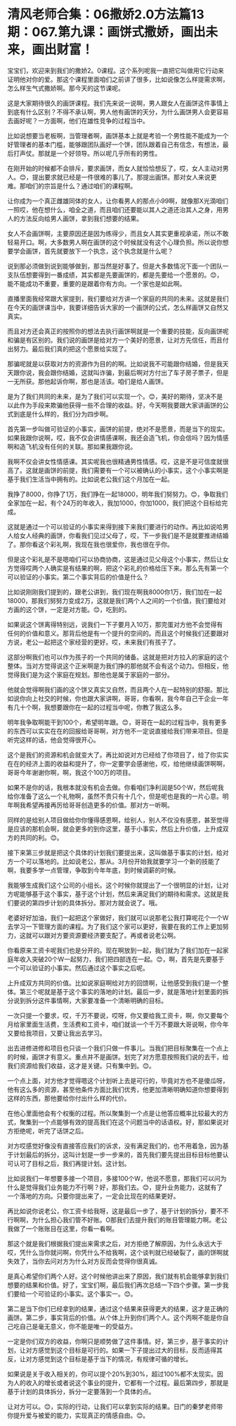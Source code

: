 # 清风老师合集：06撒娇2.0方法篇13期：067.第九课：画饼式撒娇，画出未来，画出财富！

宝宝们，欢迎来到我们的撒娇2。0课程。这个系列呢我一直把它叫做用它行动来证明他对你的爱。那这个课程里面咱们之前讲了很多，比如说像怎么样提需求啊，怎么样生气式撒娇啊。那今天的这节课呢。

这是大家期待很久的画饼课程。我们先来说一说啊，男人跟女人在画饼这件事情上到底有什么区别？不得不承认啊，男人他有画饼的天分，为什么画饼男人会更容易去画好呢？一方面啊，他们在雄性竞争的过程当中。

比如说想要当老板啊，当管理者啊，画饼基本上就是考验一个男性能不能成为一个好管理者的基本门槛，能够跟团队画好一个饼，团队跟着自己有信念，有想法，最后打声仗。那就是一个好领导。所以呢几乎所有的男性。

在刚开始的时候都不会排斥，要求画饼，而女人就恰恰想反了，哎，女人主动对男人。😊，提出要求就已经是一件很难的事儿了。那提出画饼。那对女人来说更难。那咱们的宗旨是什么？通过咱们的课程啊。

让你成为一个真正雌雄同体的女人，让你看男人的那点小99啊，就像那X光滴咱们一照哎，他在想什么，咱全之道，而且咱们还要能以其人之道还治其人之身，用男人的方法反向给男人画饼，拿到我们想要的结果。

女人不会画饼啊，主要原因还是因为练得少，而且女人其实更重视承诺，所以不敢轻易开口。啊，大多数男人啊在画饼的这个时候就没有这个心理负担。所以说你想要学会画饼，首先就要放下一个执念，这个执念就是什么呢？

说到那必须做到说到能够做到，那当然是好事了。但是大多数情况下面一个团队一支队伍想要得到一番成绩，其实都是先要画饼的，都是先要给一个愿景的。😊，能不能成功不重要，重要的是跟着你有方向。一个家也是如此啊。

直播里面我经常跟大家提到，我们要给对方讲一个家庭的共同的未来。这就是我们在今天的画饼课当中，我要详细告诉大家的一个画饼的公式，怎么样画饼又自然又真实。

而且对方还会真正的按照你的想法去执行画饼啊就是一个重要的技能，反向画饼呢和骗是有区别的。我们说的画饼是给对方一个美好的愿景，让对方先信任，而且付出努力。最后我们真的把这个愿景给实现了。

那骗呢就是以获取对方的资源作为目的的啊。比如说我不可能跟你结婚，但是我天天跟你说，我会跟你结婚，这就叫诈骗，到最后啊对方付出了车子房子票子，但是一无所获。那他起诉你啊，那也是活该。咱们是给人画饼。

是为了我们共同的未来，是为了我们可以实现一个。😊，美好的期待，坚决不是以此作为手段来欺骗他获得一些不合理的收益。好，今天啊我要跟大家讲画饼的公式到底是什么样的，我们分为四步啊。

首先第一步叫做可验证的小事实，画饼的前提，绝对不是愿景，而是当下的现实。如果我跟你说啊，哎，我不仅会讲情感课啊，我还会造飞机，你会信吗？因为情感啊和造飞机没有任何的关联。那如果我跟你说。

我啊不仅会讲女性情感课。其实呢我也很精通男性情感。哎，这是不是可信度就很高了。这就是画饼的前提，我们需要有一个可以被确认的小事实，这个小事实啊是基于我们生活当中拥有的。比如说老公我们这个月加在一起。

我挣了8000，你挣了1万，我们挣在一起18000，明年我们努努力。😊，争取我们全家加在一起，有个24万的年收入，我加1000，你加1000，我们把这个目标给完成。

这就是通过一个可以验证的小事实来得到接下来我们要进行的动作。再比如说哈男人给女人经典的画饼，你看我们见过父母了，哎，下一步我们是不是就要推进结婚了。那你看这个彩礼啊，我现在我也很爱你，我也很在乎你。

但是这个彩礼是不是嗯咱们可以协商协商，这是通过见父母这个小事实，然后让女方觉得哎两个人确实是有结果的啊，把这个彩礼的价格给压下来。那么先有第一个可以验证的小事实。第二个事实背后的价值是什么？

比如说刚刚我们提到的，跟老公讲到，我们现在啊我8000你1万，我们加在一起18000，那我们努努力变成2万，这就是我们两个人之间的一个价值，我们要给对方画的这个饼，一定是对方能。😊，吃到的。

如果说这个饼离得特别远，说我们一下子要月入10万，那完蛋对方他不会觉得有任何的价值和意义。那背后他是有一个提升的空间的。而且这个时候我们还要跟对方说，老公一起把这个家经营的更好。哎，未来我们有孩子了。

这部分啊我们也可以作为孩子的一个共同的储备。这就是把对方拉入的家庭的这个整体。当对方觉得说这个正米啊是为我们挣的那他就不会有这个动力。但相反，他觉得我们是为这个家庭在规划。那他也是属于家庭的一部分。

他就会觉得啊我们画的这个饼又真实又自然，而且两个人在一起特别的舒服。那比如说你向上社交的时候，你也跟大家讲啊，哥哥，你看啊，我今年自己干企业一年有几十个啊，我想要跟你在一起的过程当中呢，你教了我这么多。

明年我争取啊能干到100个，希望明年跟。😊，哥哥在一起的过程当中，我有更多的东西可以实实在在的回报给哥哥啊，对方他不一定说直接给我们带来项目。但是听完这样的话，他会觉得很开心。

这个是我们的资源和机会就变大了。再比如说对方已经给了你项目了，给了你实实在在的经济上面的收益和提升了，你一定要学会感谢他，哎，给他继续画饼啊啊，哥哥今年谢谢你啊，啊，我这个100万的项目。

如果不是你的话，我根本就没有机会去做。你看咱们净利润是50个W，然后呢我给你准备了这么一个礼物啊，虽然不贵只有十几个，但是呢也是我的一片心意。明年啊我希望再接再厉给哥哥创造更多的价值。那对方一听啊。

同样的是给别人项目做给你你懂得感恩啊，给别人，别人不仅没有感恩，甚至觉得是应该的那机会啊，就会更多的到你这里，基于小事实，然后上升价值，上升成双方的共同的利。😊。

接下来第三步就是把这个具体的计划我们要提出来，这叫做基于事实的计划，给对方一个可以落地的。比如说老公，那从。3月份开始我就要学习一个新的技能了啊，我要多学一点管理，争取到今年年底，到时候调薪的时候。

我能够生成我们这个公司的小组长。这个时候你就提出了一个很明显的计划，让对方呢能够基于这个事实，基于这个计划，然后来满足我们的期待和需求。这就是我们要说的第四步计划的具体拆分。那对方就会说了。哦。

老婆好好加油，我们一起把这个家做好，我们就可以说那老公我打算呢花个一个W去学习一下管理方面的课程。为了我们这个家可以更好，我要在我的工作上更加努力，这就可以跟对方要资源要经济要支配了。再或者说老公啊。

你看原来工资卡呢我们也是分开的。现在啊放到一起，我们就为了我们加在一起家庭年收入突破20个W一起努力，我们把四部连在一起。😊，啊，首先是先要基于一个可以验证的小事实。然后通过这个事实之后呢。

上升成双方共同的价值。比如说家庭啊给对方的回馈啊，让他感受到我们是一个整体。第三个呢就是基于这个事实的落地的计划。最后一步，就是落地计划里面的拆分说到拆分这件事情啊，大家要准备一个清晰明确的目标。

一次只提一个要求，哎，千万不要说，哎呀，你又要给我工资卡，啊，你又要每个月给家里面生活费，生活费和工资卡，咱们就谈一个千万不要跟大哥说啊，你今年又要给我项目，又要让我出去学习。

出去进修进修和项目也只谈一个我们只做一件事儿。当我们把目标聚集在一个点上的时候，画饼才有意义。重点并不是画饼。划完了对方愿意按照我们说的去干，给我们资源给我们收益，这才是关键。只有集中到。😊。

一个点上面，对方他才觉得嗯这个计划听上去是可行的，毕竟对方也不是傻瓜呀，他有这么多的资源，甚至他条件方面比我们优秀，他更加清晰明确知道你想要得到这样的东西，那他要给你付出什么样的代价。

在他心里面他会有个权衡的过程。所以聚集到一个点是让他答应概率比较最大的方式，聚集到一个点能够有效的提高我们在这个问题当中的话语权。好，那如果说对方拒绝呢，听完了话饼之后。

对方哎感觉好像没有直接答应我们的诉求，没有满足我们的，也不用着急，因为基于计划最后的拆分，这叫计划是一步一步来的，首先我们要先提出目标目标他要认可认可了目标之后，我们再提计划。这计划。

比如说我们一年想要多接一个项目，多接100个W，他说不愿意，那我们可以问为什么是觉得我们业务能力不行啊？好，那我们去。😊，提升业务能力，这就有了一个落地的方向。只要你提出来了，一定会比现在的结果更好。

再比如说你说老公，你工资卡给我呀，这是最后一步了，基于计划的拆分，要不不行啊啊，为什么担心我们管不好账。O那我们去提升我们的账目管理能力啊。老公我做了一个账账目在这里，你看一看啊。

那这个就是我们根据我们提出来需求之后，对方拒绝了解原因，为什么永远大于哎，凭什么当你就问啊，你凭什么不给我啊，这个谈判就已经破裂了，画的饼啊就失效了，当你去问对方为什么对方反而会觉得你很真诚。

是真心希望你们两个人好。这个时候他讲出来了原因，我们就有机会能够拿到我们想要的结果和价值。好了，宝宝们啊，最后我们再次总结一下四个步骤。第一步我们要给一个可验证的小事实。这个事实一。😊。

第二是当下你们已经拿到的结果，通过这个结果来获得更大的结果，这才是正确的画饼。第二步，事实背后的价值。从个体上升到你们两个人。这个丙啊不能是你自己吃自己是毫无意义，你不能是唯一的受益方。

一定是你们双方的收益，你啊只是顺势做了这件事情。好，第三步，基于事实的计划，让对方感觉到这个目标是可行的。如果一下子提出过大的目标，反而适得其反，让对方感觉到这个目标是基于当下的情况，有规律可循的增长。

如果说是关于收入相关的，你可以提个20%到30%，超过100%都不太现实。因为人的收入的增长或者说这个事业的提升，它都有一个过程。最后第四步，那就是基于计划的具体拆分，拆分一定要落到一个具体的点。

让对方可以。😊，实际的行动，让我们可以拿到实际的结果。日门的秦梦老师带你提升爱与被爱的能力，实现真正的情感自由。😊。

